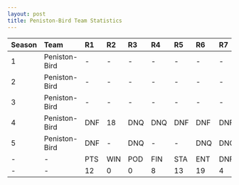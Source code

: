 ```yaml
---
layout: post 
title: Peniston-Bird Team Statistics
--- 
```


| Season   | Team          | R1   | R2   | R3   | R4   | R5   | R6   | R7   | R8   | R9   | R10   | R11   | R12   | Pts   | Pos   |
|:---------|:--------------|:-----|:-----|:-----|:-----|:-----|:-----|:-----|:-----|:-----|:------|:------|:------|:------|:------|
| 1        | Peniston-Bird | -    | -    | -    | -    | -    | -    | -    | -    | -    | -     | -     | -     | -     | -     |
| 2        | Peniston-Bird | -    | -    | -    | -    | -    | -    | -    | -    | -    | -     | -     | -     | -     | -     |
| 3        | Peniston-Bird | -    | -    | -    | -    | -    | -    | -    | -    | -    | -     | -     | -     | -     | -     |
| 4        | Peniston-Bird | DNF  | 18   | DNQ  | DNQ  | DNF  | DNF  | DNF  | 16   | 12   | 14    | 4     | 13    | 10    | 12    |
| 5        | Peniston-Bird | DNF  | -    | DNQ  | -    | -    | DNQ  | DNQ  | 15   | 9    | -     | DNQ   | -     | 2     | 16    |
| -        | -             | PTS  | WIN  | POD  | FIN  | STA  | ENT  | DNF  | SOP  | DNQ  | %Fin  | PPR   | BST   | CHA   | RNK   |
| -        | -             | 12   | 0    | 0    | 8    | 13   | 19   | 4    | 8    | 6    | 61.5  | 0.63  | 4     | 0     | 24    |